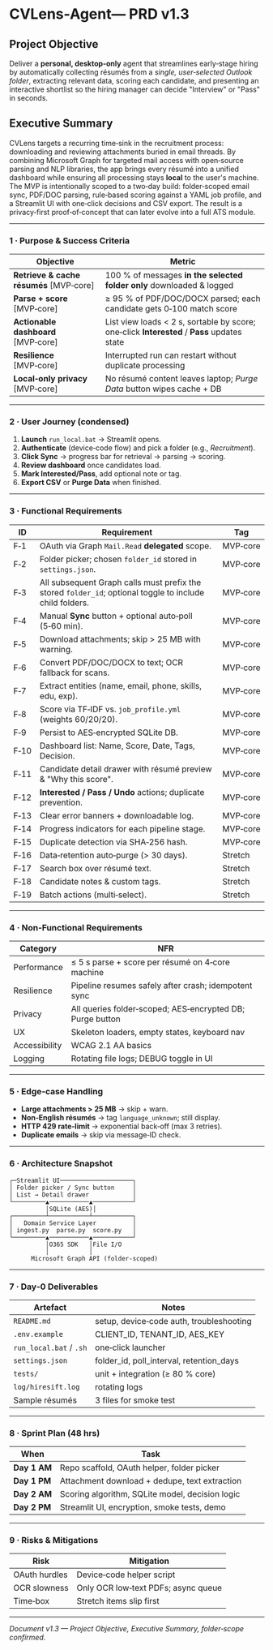 # CVLens-Agent— PRD v1.3

## Project Objective
Deliver a **personal, desktop‑only** agent that streamlines early‑stage hiring by automatically collecting résumés from a *single, user‑selected Outlook folder*, extracting relevant data, scoring each candidate, and presenting an interactive shortlist so the hiring manager can decide "Interview" or "Pass" in seconds.

## Executive Summary
CVLens targets a recurring time‑sink in the recruitment process: downloading and reviewing attachments buried in email threads. By combining Microsoft Graph for targeted mail access with open‑source parsing and NLP libraries, the app brings every résumé into a unified dashboard while ensuring all processing stays **local** to the user's machine. The MVP is intentionally scoped to a two‑day build: folder‑scoped email sync, PDF/DOC parsing, rule‑based scoring against a YAML job profile, and a Streamlit UI with one‑click decisions and CSV export. The result is a privacy‑first proof‑of‑concept that can later evolve into a full ATS module.

---

### 1 · Purpose & Success Criteria
| Objective                               | Metric                                                                                      |
| --------------------------------------- | ------------------------------------------------------------------------------------------- |
| **Retrieve & cache résumés** [MVP‑core] | 100 % of messages **in the selected folder only** downloaded & logged                       |
| **Parse + score** [MVP‑core]            | ≥ 95 % of PDF/DOC/DOCX parsed; each candidate gets 0‑100 match score                        |
| **Actionable dashboard** [MVP‑core]     | List view loads < 2 s, sortable by score; one‑click **Interested** / **Pass** updates state |
| **Resilience** [MVP‑core]               | Interrupted run can restart without duplicate processing                                    |
| **Local‑only privacy** [MVP‑core]       | No résumé content leaves laptop; *Purge Data* button wipes cache + DB                       |

---

### 2 · User Journey (condensed)
1. **Launch** `run_local.bat` → Streamlit opens.  
2. **Authenticate** (device‑code flow) and pick a folder (e.g., *Recruitment*).  
3. **Click Sync** → progress bar for retrieval → parsing → scoring.  
4. **Review dashboard** once candidates load.  
5. **Mark Interested/Pass**, add optional note or tag.  
6. **Export CSV** or **Purge Data** when finished.  

---

### 3 · Functional Requirements
| ID   | Requirement                                                                                              | Tag      |
| ---- | -------------------------------------------------------------------------------------------------------- | -------- |
| F‑1  | OAuth via Graph `Mail.Read` **delegated** scope.                                                         | MVP‑core |
| F‑2  | Folder picker; chosen `folder_id` stored in `settings.json`.                                             | MVP‑core |
| F‑3  | All subsequent Graph calls must prefix the stored `folder_id`; optional toggle to include child folders. | MVP‑core |
| F‑4  | Manual **Sync** button + optional auto‑poll (5‑60 min).                                                  | MVP‑core |
| F‑5  | Download attachments; skip > 25 MB with warning.                                                         | MVP‑core |
| F‑6  | Convert PDF/DOC/DOCX to text; OCR fallback for scans.                                                    | MVP‑core |
| F‑7  | Extract entities (name, email, phone, skills, edu, exp).                                                 | MVP‑core |
| F‑8  | Score via TF‑IDF vs. `job_profile.yml` (weights 60/20/20).                                               | MVP‑core |
| F‑9  | Persist to AES‑encrypted SQLite DB.                                                                      | MVP‑core |
| F‑10 | Dashboard list: Name, Score, Date, Tags, Decision.                                                       | MVP‑core |
| F‑11 | Candidate detail drawer with résumé preview & "Why this score".                                         | MVP‑core |
| F‑12 | **Interested / Pass / Undo** actions; duplicate prevention.                                              | MVP‑core |
| F‑13 | Clear error banners + downloadable log.                                                                  | MVP‑core |
| F‑14 | Progress indicators for each pipeline stage.                                                             | MVP‑core |
| F‑15 | Duplicate detection via SHA‑256 hash.                                                                    | MVP‑core |
| F‑16 | Data‑retention auto‑purge (> 30 days).                                                                   | Stretch  |
| F‑17 | Search box over résumé text.                                                                             | Stretch  |
| F‑18 | Candidate notes & custom tags.                                                                           | Stretch  |
| F‑19 | Batch actions (multi‑select).                                                                            | Stretch  |

---

### 4 · Non‑Functional Requirements
| Category      | NFR                                                       |
| ------------- | --------------------------------------------------------- |
| Performance   | ≤ 5 s parse + score per résumé on 4‑core machine          |
| Resilience    | Pipeline resumes safely after crash; idempotent sync      |
| Privacy       | All queries folder‑scoped; AES‑encrypted DB; Purge button |
| UX            | Skeleton loaders, empty states, keyboard nav              |
| Accessibility | WCAG 2.1 AA basics                                        |
| Logging       | Rotating file logs; DEBUG toggle in UI                    |

---

### 5 · Edge‑case Handling
- **Large attachments > 25 MB** → skip + warn.  
- **Non‑English résumés** → tag `language_unknown`; still display.  
- **HTTP 429 rate‑limit** → exponential back‑off (max 3 retries).  
- **Duplicate emails** → skip via message‑ID check.  

---

### 6 · Architecture Snapshot
```text
┌─Streamlit UI────────────────────┐
│ Folder picker / Sync button     │
│ List → Detail drawer            │
└─────────▲───────────▲───────────┘
          │SQLite (AES)│
┌─────────┴───────────┴───────────┐
│   Domain Service Layer          │
│ ingest.py  parse.py  score.py   │
└─────────▲───────────▲───────────┘
          │O365 SDK   │File I/O
          │           │
      Microsoft Graph API (folder‑scoped)
```

---

### 7 · Day‑0 Deliverables
| Artefact                | Notes                                       |
| ----------------------- | ------------------------------------------- |
| `README.md`             | setup, device‑code auth, troubleshooting    |
| `.env.example`          | CLIENT_ID, TENANT_ID, AES_KEY               |
| `run_local.bat` / `.sh` | one‑click launcher                          |
| `settings.json`         | folder_id, poll_interval, retention_days    |
| `tests/`                | unit + integration (≥ 80 % core)            |
| `log/hiresift.log`      | rotating logs                               |
| Sample résumés          | 3 files for smoke test                      |

---

### 8 · Sprint Plan (48 hrs)
| When         | Task                                            |
| ------------ | ----------------------------------------------- |
| **Day 1 AM** | Repo scaffold, OAuth helper, folder picker      |
| **Day 1 PM** | Attachment download + dedupe, text extraction   |
| **Day 2 AM** | Scoring algorithm, SQLite model, decision logic |
| **Day 2 PM** | Streamlit UI, encryption, smoke tests, demo     |

---

### 9 · Risks & Mitigations
| Risk          | Mitigation                          |
| ------------- | ----------------------------------- |
| OAuth hurdles | Device‑code helper script           |
| OCR slowness  | Only OCR low‑text PDFs; async queue |
| Time‑box      | Stretch items slip first            |

---

*Document v1.3 — Project Objective, Executive Summary, folder‑scope confirmed.*